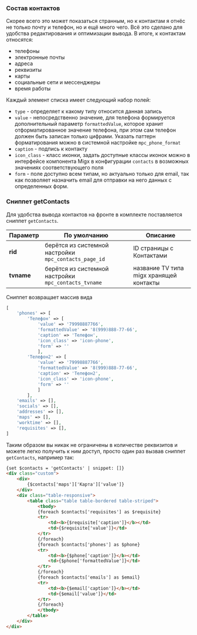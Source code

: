 ### Состав контактов

Скорее всего это может показаться странным, но к контактам я отнёс не только почту и телефон, но и ещё много чего. Всё это сделано для удобства редактирования и оптимизации
вывода. В итоге, к контактам относятся:

* телефоны
* электронные почты
* адреса
* реквизиты
* карты
* социальные сети и мессенджеры
* время работы

Каждый элемент списка имеет следующий набор полей:

* `type` - определяет к какому типу относится данная запись
* `value` - непосредственно значение, для телефона формируется дополнительный параметр `formattedValue`, которое хранит отформатированное значение телефона, при этом сам
  телефон должен быть записан только цифрами. Указать паттерн форматирования можно в системной настройке `mpc_phone_format`
* `caption` - подпись к контакту
* `icon_class` - класс иконки, задать доступные классы иконок можно в интерфейсе компонента Migx в конфигурации `contacts` в возможных значениях соответствующего поля
* `form` - поле доступно всем типам, но актуально только для email, так как позволяет назначить email для отправки на него данных с определенных форм.

### Сниппет getContacts

Для удобства вывода контактов на фронте в комплекте поставляется сниппет `getContacts`.

| Параметр     | По умолчанию                                          | Описание                                |
|--------------|-------------------------------------------------------|-----------------------------------------|
| **rid**      | берётся из системной настройки `mpc_contacts_page_id` | ID страницы с Контактами                |
| **tvname**   | берётся из системной настройки `mpc_contacts_tvname`  | название TV типа migx хранящей контакты |

Сниппет возвращает массив вида

```php
[
    'phones' => [
        'Телефон' => [
            'value' => '79998887766',
            'formattedValue' => '8(999)888-77-66',
            'caption' => 'Телефон',
            'icon_class' => 'icon-phone',
            'form' => ''
            ],
        'Телефон2' => [
            'value' => '79998887766',
            'formattedValue' => '8(999)888-77-66',
            'caption' => 'Телефон2',
            'icon_class' => 'icon-phone',
            'form' => ''
            ]        
        ],
    'emails' => [],
    'socials' => [],
    'addresses' => [],           
    'maps' => [],           
    'worktime' => [],           
    'requisites' => [],           
]
```
Таким образом вы никак не ограничены в количестве реквизитов и можете легко получить к ним доступ, просто один раз вызвав сниппет `getContacts`, например так:
```html
{set $contacts = 'getContacts' | snippet: []}
<div class="custom">
    <div>
        {$contacts['maps']['Карта']['value']}
    </div>
    <div class="table-responsive">
        <table class="table table-bordered table-striped">
            <tbody>
            {foreach $contacts['requisites'] as $requisite}
            <tr>
                <td><b>{$requisite['caption']}</b></td>
                <td>{$requisite['value']}</td>
            </tr>
            {/foreach}
            {foreach $contacts['phones'] as $phone}
            <tr>
                <td><b>{$phone['caption']}</b></td>
                <td>{$phone['formattedValue']}</td>
            </tr>
            {/foreach}
            {foreach $contacts['emails'] as $email}
            <tr>
                <td><b>{$email['caption']}</b></td>
                <td>{$email['value']}</td>
            </tr>
            {/foreach}
            </tbody>
        </table>
    </div>
</div>
```
